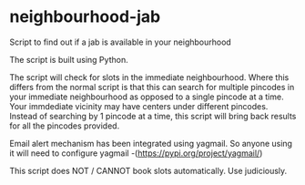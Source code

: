 # neighbourhood-jab
Script to find out if a jab is available in your neighbourhood

The script is built using Python. 

The script will check for slots in the immediate neighbourhood. Where this differs from the normal script is that this can search for multiple pincodes in your immediate neighbourhood as opposed to a single pincode at a time.
Your immdediate vicinity may have centers under different pincodes. Instead of searching by 1 pincode at a time, this script will bring back results for all the pincodes provided.

Email alert mechanism has been integrated using yagmail. So anyone using it will need to configure yagmail -(https://pypi.org/project/yagmail/)

This script does NOT / CANNOT book slots automatically. Use judiciously.

